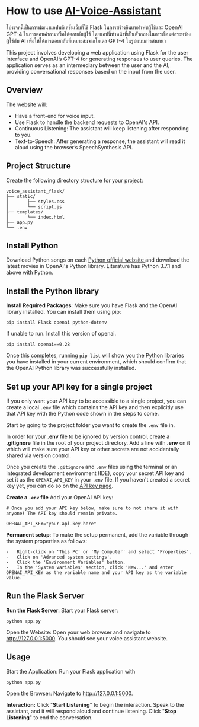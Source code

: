 # How to use [ AI-Voice-Assistant ](https://github.com/Pheem49/AI-Voice-Assistant)
โปรเจคนี้เป็นการพัฒนาแอปพลิเคชันเว็บที่ใช้ Flask ในการสร้างอินเทอร์เฟซผู้ใช้และ OpenAI GPT-4 ในการตอบคำถามหรือโต้ตอบกับผู้ใช้ โดยแอปนี้ทำหน้าที่เป็นตัวกลางในการเชื่อมต่อระหว่างผู้ใช้กับ AI เพื่อให้ได้การตอบกลับที่เหมาะสมจากโมเดล GPT-4 ในรูปแบบการสนทนา

This project involves developing a web application using Flask for the user interface and OpenAI’s GPT-4 for generating responses to user queries. The application serves as an intermediary between the user and the AI, providing conversational responses based on the input from the user.

## Overview
The website will:
 - Have a front-end for voice input.
 - Use Flask to handle the backend requests to OpenAI's API.
 - Continuous Listening: The assistant will keep listening after responding to you.
 - Text-to-Speech: After generating a response, the assistant will read it aloud using the browser’s SpeechSynthesis API.
## Project Structure
Create the following directory structure for your project:
```text
voice_assistant_flask/
├── static/ 
│       ├── styles.css
│       └── script.js 
├── templates/ 
│       └── index.html 
├── app.py 
└── .env
```
## Install Python

Download Python songs on each [ Python official website ](https://www.python.org/downloads/) and download the latest movies in OpenAI's Python library. Literature has Python 3.7.1 and above with Python.
## Install the Python library

**Install Required Packages**: Make sure you have Flask and the OpenAI library installed. You can install them using pip:

```text
pip install Flask openai python-dotenv
```
If unable to run. Install this version of openai.
```text
pip install openai==0.28
```
Once this completes, running  `pip list`  will show you the Python libraries you have installed in your current environment, which should confirm that the OpenAI Python library was successfully installed.

## Set up your API key for a single project
If you only want your API key to be accessible to a single project, you can create a local  `.env`  file which contains the API key and then explicitly use that API key with the Python code shown in the steps to come.

Start by going to the project folder you want to create the  `.env`  file in.

In order for your  **.env**  file to be ignored by version control, create a  **.gitignore**  file in the root of your project directory. Add a line with  **.env**  on it which will make sure your API key or other secrets are not accidentally shared via version control.

Once you create the  `.gitignore`  and  `.env`  files using the terminal or an integrated development environment (IDE), copy your secret API key and set it as the  `OPENAI_API_KEY`  in your  `.env`  file. If you haven't created a secret key yet, you can do so on the  [API key page](https://platform.openai.com/account/api-keys).

**Create a `.env` file**
Add your OpenAI API key:
```text
# Once you add your API key below, make sure to not share it with anyone! The API key should remain private.

OPENAI_API_KEY="your-api-key-here"
```
**Permanent setup**: To make the setup permanent, add the variable through the system properties as follows:

    -   Right-click on 'This PC' or 'My Computer' and select 'Properties'.
    -   Click on 'Advanced system settings'.
    -   Click the 'Environment Variables' button.
    -   In the 'System variables' section, click 'New...' and enter OPENAI_API_KEY as the variable name and your API key as the variable value.

## Run the Flask Server

**Run the Flask Server**: Start your Flask server:

```text
python app.py
```
Open the Website: Open your web browser and navigate to http://127.0.0.1:5000. You should see your voice assistant website.


## Usage

Start the Application: Run your Flask application with
 ```text
python app.py
```
Open the Browser: Navigate to http://127.0.0.1:5000.

**Interaction:**
Click "**Start Listening**" to begin the interaction.
Speak to the assistant, and it will respond aloud and continue listening.
Click "**Stop Listening**" to end the conversation.
